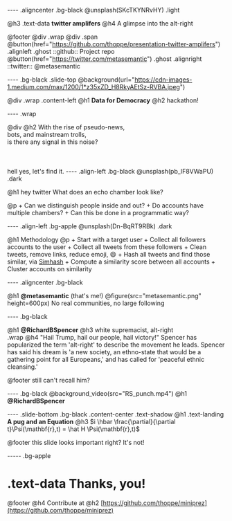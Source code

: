 ---- .aligncenter .bg-black
@unsplash(SKcTKYNRvHY) .light

@h3 .text-data **twitter amplifers** 
@h4 A glimpse into the alt-right
  
@footer @div .wrap @div .span
 @button(href="https://github.com/thoppe/presentation-twitter-amplifers") .alignleft .ghost
   ::github:: Project repo
 @button(href="https://twitter.com/metasemantic") .ghost .alignright
   ::twitter:: @metasemantic 

----  .bg-black .slide-top
@background(url="https://cdn-images-1.medium.com/max/1200/1*z35xZD_H8RkyAEtSz-RVBA.jpeg")

@div .wrap .content-left
     @h1 **Data for Democracy**
     @h2 hackathon!

---- .wrap

@div @h2 
	With the rise of pseudo-news,<br>
	bots, and mainstream trolls,<br>
	is there any signal in this noise?<br>
<br><br><br>
hell yes, let's find it. 
---- .align-left .bg-black
@unsplash(pb_lF8VWaPU) .dark

@h1 hey twitter
What does an echo chamber look like?

@p
	+ Can we distinguish people inside and out?
	+ Do accounts have multiple chambers?
	+ Can this be done in a programmatic way?

---- .align-left .bg-apple
@unsplash(Dn-BqRT9RBk) .dark

@h1 Methodology
@p
	+ Start with a target user
	+ Collect all followers accounts to the user
	+ Collect all tweets from these followers
	+ Clean tweets, remove links, reduce emoji, :smile:
	+ Hash all tweets and find those similar, via [Simhash](https://github.com/leonsim/simhash)
	+ Compute a similarity score between all accounts
	+ Cluster accounts on similarity

---- .aligncenter .bg-black

@h1 **@metasemantic** (that's me!)
@figure(src="metasemantic.png" height=600px)
No real communities, no large following

---- .bg-black

@h1 **@RichardBSpencer**
@h3  white supremacist, alt-right
<br>
.wrap @h4
	"Hail Trump, hail our people, hail victory!" Spencer has popularized the term 'alt-right' to describe the movement he leads. Spencer has said his dream is 'a new society, an ethno-state that would be a gathering point for all Europeans,' and has called for 'peaceful ethnic cleansing.'


@footer still can't recall him?

---- .bg-black
@background_video(src="RS_punch.mp4")
@h1 **@RichardBSpencer**

---- .slide-bottom .bg-black
.content-center .text-shadow 
  @h1 .text-landing **A pug and an Equation**
  @h3 $i \hbar \frac{\partial}{\partial t}\Psi(\mathbf{r},t) = \hat H \Psi(\mathbf{r},t)$
  
@footer this slide looks important right? It's not!

----- .bg-apple

# .text-data Thanks, you!

@footer
  @h4 Contribute at
  @h2 [https://github.com/thoppe/miniprez](https://github.com/thoppe/miniprez)

